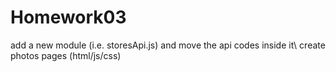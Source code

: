 # Homework03
add a new module (i.e. storesApi.js) and move the api codes inside it\ 
create photos pages (html/js/css)